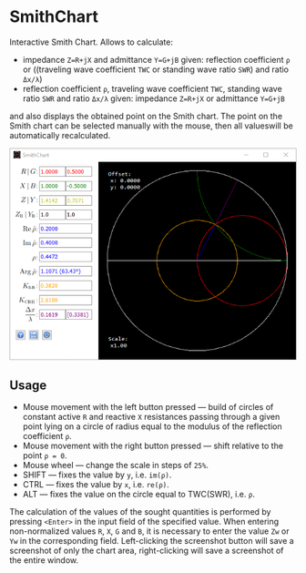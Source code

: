 # SmithChart

Interactive Smith Chart. Allows to calculate:
  * impedance `Z=R+jX` and admittance `Y=G+jB` given: reflection coefficient `ρ` or ((traveling wave coefficient `TWC` or standing wave ratio `SWR`) and ratio `Δx/λ`)
  * reflection coefficient `ρ`, traveling wave coefficient `TWC`, standing wave ratio `SWR` and ratio `Δx/λ` given: impedance `Z=R+jX` or admittance `Y=G+jB`

and also displays the obtained point on the Smith chart. The point on the Smith chart can be selected manually with the mouse, then all values ​​​​will be automatically recalculated.

![screen](img/screen.png)

## Usage
  * Mouse movement with the left button pressed — build of circles of constant active `R` and reactive `X` resistances passing through a given point lying on a circle of radius equal to the modulus of the reflection coefficient `ρ`.
  * Mouse movement with the right button pressed — shift relative to the point `ρ = 0`.
  * Mouse wheel — change the scale in steps of `25%`.
  * SHIFT — fixes the value by `y`, i.e. `im(ρ)`.
  * CTRL — fixes the value by `x`, i.e. `re(ρ)`.
  * ALT — fixes the value on the circle equal to TWC(SWR), i.e. `ρ`.

The calculation of the values ​​of the sought quantities is performed by pressing `<Enter>` in the input field of the specified value.
When entering non-normalized values ​​`R`, `X`, `G` and `B`, it is necessary to enter the value `Zw` or `Yw` in the corresponding field.
Left-clicking the screenshot button will save a screenshot of only the chart area, right-clicking will save a screenshot of the entire window.